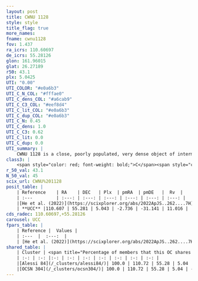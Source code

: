 ```yaml
---
layout: post
title: CWNU 1128
style: style
title_flag: true
more_names: 
fname: cwnu1128
fov: 1.437
ra_icrs: 110.60697
de_icrs: 55.28126
glon: 161.96015
glat: 26.27189
r50: 43.1
plx: 5.0425
UTI: "0.00"
UTI_COLOR: "#e0a6b3"
UTI_C_N_COL: "#fffae0"
UTI_C_dens_COL: "#a6cab9"
UTI_C_C3_COL: "#eef8d4"
UTI_C_lit_COL: "#e0a6b3"
UTI_C_dup_COL: "#e0a6b3"
UTI_C_N: 0.45
UTI_C_dens: 1.0
UTI_C_C3: 0.62
UTI_C_lit: 0.0
UTI_C_dup: 0.0
UTI_summary: |
    CWNU 1128 is a close, poorly populated, very dense object of intermediate C3 quality. It was recently reported in the literature.<br><br><span style="color: #99180f; font-weight: bold;">Warning: </span>This is very likely a duplicate object, which shares a large percentage of members with at least one previously reported entry.
class3: |
    <span style="color: red; font-weight: bold;">C</span><span style="color: green; font-weight: bold;">A</span>
r_50_val: 43.1
N_50_val: 45
scix_url: CWNU%201128
posit_table: |
    | Reference    | RA    | DEC   | Plx  | pmRA  | pmDE   |  Rv  |
    | :---         | :---: | :---: | :---: | :---: | :---: | :---: |
    |[He et al. (2022)](https://scixplorer.org/abs/2022ApJS..262....7H) | 110.859 | 54.829 | 5.04 | -2.905 | -31.216 | -- |
    | **UCC** |110.607 | 55.281 | 5.043 | -2.736 | -31.141 | 11.016 | 
cds_radec: 110.60697,+55.28126
carousel: UCC
fpars_table: |
    | Reference |  Values |
    | :---  |  :---:  |
    | [He et al. (2022)](https://scixplorer.org/abs/2022ApJS..262....7H) | `A0=0.35, logAge=8.05` |
shared_table: |
    | Cluster | <span title="Percentage of members that this OC shares with the ones listed">%</span>   | RA   | DEC   | Plx   | pmRA  | pmDE  | Rv | UTI |
    | :-: | :-: |:-: | :-: | :-: | :-: | :-: | :-: | :-: |
    |[Alessi 84](/_clusters/alessi84/)| 100.0 | 110.72 | 55.28 | 5.04 | -2.84 | -31.21 | 10.89 |0.65 |
    |[OCSN 304](/_clusters/ocsn304/)| 100.0 | 110.72 | 55.28 | 5.04 | -2.84 | -31.22 | 10.76 |0.02 |
---
```

